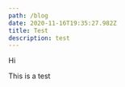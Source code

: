```yaml
---
path: /blog
date: 2020-11-16T19:35:27.982Z
title: Test
description: test
---
```

Hi



This is a test